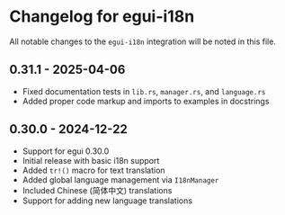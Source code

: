 # Changelog for egui-i18n
All notable changes to the `egui-i18n` integration will be noted in this file.

## 0.31.1 - 2025-04-06
* Fixed documentation tests in `lib.rs`, `manager.rs`, and `language.rs`
* Added proper code markup and imports to examples in docstrings

## 0.30.0 - 2024-12-22
* Support for egui 0.30.0
* Initial release with basic i18n support
* Added `tr!()` macro for text translation
* Added global language management via `I18nManager`
* Included Chinese (简体中文) translations
* Support for adding new language translations
